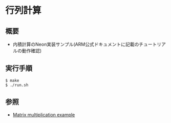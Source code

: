 # 行列計算

## 概要

* 内積計算のNeon実装サンプル(ARM公式ドキュメントに記載のチュートリアルの動作確認)

## 実行手順

	$ make
	$ ./run.sh

## 参照

* [Matrix multiplication example](https://developer.arm.com/documentation/102467/0100/Matrix-multiplication-example)
